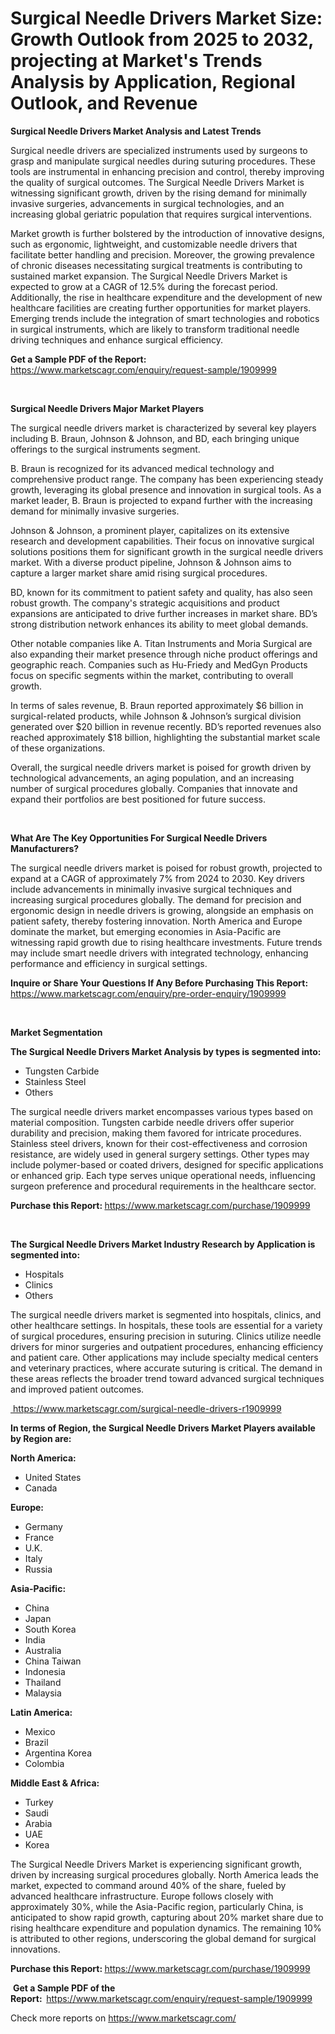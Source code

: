 <p><h1>Surgical Needle Drivers Market Size: Growth Outlook from 2025 to 2032, projecting at Market's Trends Analysis by Application, Regional Outlook, and Revenue</h1></p><p><strong>Surgical Needle Drivers Market Analysis and Latest Trends</strong></p>
<p><p>Surgical needle drivers are specialized instruments used by surgeons to grasp and manipulate surgical needles during suturing procedures. These tools are instrumental in enhancing precision and control, thereby improving the quality of surgical outcomes. The Surgical Needle Drivers Market is witnessing significant growth, driven by the rising demand for minimally invasive surgeries, advancements in surgical technologies, and an increasing global geriatric population that requires surgical interventions.</p><p>Market growth is further bolstered by the introduction of innovative designs, such as ergonomic, lightweight, and customizable needle drivers that facilitate better handling and precision. Moreover, the growing prevalence of chronic diseases necessitating surgical treatments is contributing to sustained market expansion. The Surgical Needle Drivers Market is expected to grow at a CAGR of 12.5% during the forecast period. Additionally, the rise in healthcare expenditure and the development of new healthcare facilities are creating further opportunities for market players. Emerging trends include the integration of smart technologies and robotics in surgical instruments, which are likely to transform traditional needle driving techniques and enhance surgical efficiency.</p></p>
<p><strong>Get a Sample PDF of the Report:&nbsp;</strong> <a href="https://www.marketscagr.com/enquiry/request-sample/1909999?utm_campaign=2462&utm_medium=2&utm_source=Github&utm_content=ia&utm_term=04032025&utm_id=surgical-needle-drivers">https://www.marketscagr.com/enquiry/request-sample/1909999</a></p>
<p>&nbsp;</p>
<p><strong>Surgical Needle Drivers Major Market Players</strong></p>
<p><p>The surgical needle drivers market is characterized by several key players including B. Braun, Johnson & Johnson, and BD, each bringing unique offerings to the surgical instruments segment. </p><p>B. Braun is recognized for its advanced medical technology and comprehensive product range. The company has been experiencing steady growth, leveraging its global presence and innovation in surgical tools. As a market leader, B. Braun is projected to expand further with the increasing demand for minimally invasive surgeries.</p><p>Johnson & Johnson, a prominent player, capitalizes on its extensive research and development capabilities. Their focus on innovative surgical solutions positions them for significant growth in the surgical needle drivers market. With a diverse product pipeline, Johnson & Johnson aims to capture a larger market share amid rising surgical procedures.</p><p>BD, known for its commitment to patient safety and quality, has also seen robust growth. The company's strategic acquisitions and product expansions are anticipated to drive further increases in market share. BD’s strong distribution network enhances its ability to meet global demands.</p><p>Other notable companies like A. Titan Instruments and Moria Surgical are also expanding their market presence through niche product offerings and geographic reach. Companies such as Hu-Friedy and MedGyn Products focus on specific segments within the market, contributing to overall growth.</p><p>In terms of sales revenue, B. Braun reported approximately $6 billion in surgical-related products, while Johnson & Johnson’s surgical division generated over $20 billion in revenue recently. BD’s reported revenues also reached approximately $18 billion, highlighting the substantial market scale of these organizations.</p><p>Overall, the surgical needle drivers market is poised for growth driven by technological advancements, an aging population, and an increasing number of surgical procedures globally. Companies that innovate and expand their portfolios are best positioned for future success.</p></p>
<p>&nbsp;</p>
<p><strong>What Are The Key Opportunities For Surgical Needle Drivers Manufacturers?</strong></p>
<p><p>The surgical needle drivers market is poised for robust growth, projected to expand at a CAGR of approximately 7% from 2024 to 2030. Key drivers include advancements in minimally invasive surgical techniques and increasing surgical procedures globally. The demand for precision and ergonomic design in needle drivers is growing, alongside an emphasis on patient safety, thereby fostering innovation. North America and Europe dominate the market, but emerging economies in Asia-Pacific are witnessing rapid growth due to rising healthcare investments. Future trends may include smart needle drivers with integrated technology, enhancing performance and efficiency in surgical settings.</p></p>
<p><strong>Inquire or Share Your Questions If Any Before Purchasing This Report:</strong> <a href="https://www.marketscagr.com/enquiry/pre-order-enquiry/1909999?utm_campaign=2462&utm_medium=2&utm_source=Github&utm_content=ia&utm_term=04032025&utm_id=surgical-needle-drivers">https://www.marketscagr.com/enquiry/pre-order-enquiry/1909999</a></p>
<p>&nbsp;</p>
<p><strong>Market Segmentation</strong></p>
<p><strong>The Surgical Needle Drivers Market Analysis by types is segmented into:</strong></p>
<p><ul><li>Tungsten Carbide</li><li>Stainless Steel</li><li>Others</li></ul></p>
<p><p>The surgical needle drivers market encompasses various types based on material composition. Tungsten carbide needle drivers offer superior durability and precision, making them favored for intricate procedures. Stainless steel drivers, known for their cost-effectiveness and corrosion resistance, are widely used in general surgery settings. Other types may include polymer-based or coated drivers, designed for specific applications or enhanced grip. Each type serves unique operational needs, influencing surgeon preference and procedural requirements in the healthcare sector.</p></p>
<p><strong>Purchase this Report:&nbsp;</strong><a href="https://www.marketscagr.com/purchase/1909999?utm_campaign=2462&utm_medium=2&utm_source=Github&utm_content=ia&utm_term=04032025&utm_id=surgical-needle-drivers">https://www.marketscagr.com/purchase/1909999</a></p>
<p>&nbsp;</p>
<p><strong>The Surgical Needle Drivers Market Industry Research by Application is segmented into:</strong></p>
<p><ul><li>Hospitals</li><li>Clinics</li><li>Others</li></ul></p>
<p><p>The surgical needle drivers market is segmented into hospitals, clinics, and other healthcare settings. In hospitals, these tools are essential for a variety of surgical procedures, ensuring precision in suturing. Clinics utilize needle drivers for minor surgeries and outpatient procedures, enhancing efficiency and patient care. Other applications may include specialty medical centers and veterinary practices, where accurate suturing is critical. The demand in these areas reflects the broader trend toward advanced surgical techniques and improved patient outcomes.</p></p>
<p><a href="https://www.marketscagr.com/surgical-needle-drivers-r1909999?utm_campaign=2462&utm_medium=2&utm_source=Github&utm_content=ia&utm_term=04032025&utm_id=surgical-needle-drivers">&nbsp;https://www.marketscagr.com/surgical-needle-drivers-r1909999</a></p>
<p><strong>In terms of Region, the Surgical Needle Drivers Market Players available by Region are:</strong></p>
<p>
    <p> <strong> North America: </strong>
        <ul>
            <li>United States</li>
            <li>Canada</li>
        </ul>
        </p> 
    <p> <strong> Europe: </strong>
        <ul>
            <li>Germany</li>
            <li>France</li>
            <li>U.K.</li>
            <li>Italy</li>
            <li>Russia</li>
        </ul>
        </p> 
    <p> <strong> Asia-Pacific: </strong>
        <ul>
            <li>China</li>
            <li>Japan</li>
            <li>South Korea</li>
            <li>India</li>
            <li>Australia</li>
            <li>China Taiwan</li>
            <li>Indonesia</li>
            <li>Thailand</li>
            <li>Malaysia</li>
        </ul>
        </p> 
    <p> <strong> Latin America: </strong>
        <ul>
            <li>Mexico</li>
            <li>Brazil</li>
            <li>Argentina Korea</li>
            <li>Colombia</li>
        </ul>
        </p> 
    <p> <strong> Middle East & Africa: </strong>
        <ul>
            <li>Turkey</li>
            <li>Saudi</li>
            <li>Arabia</li>
            <li>UAE</li>
            <li>Korea</li>
        </ul>
    </p>
    </p>
<p><p>The Surgical Needle Drivers Market is experiencing significant growth, driven by increasing surgical procedures globally. North America leads the market, expected to command around 40% of the share, fueled by advanced healthcare infrastructure. Europe follows closely with approximately 30%, while the Asia-Pacific region, particularly China, is anticipated to show rapid growth, capturing about 20% market share due to rising healthcare expenditure and population dynamics. The remaining 10% is attributed to other regions, underscoring the global demand for surgical innovations.</p></p>
<p><strong>Purchase this Report: </strong><a href="https://www.marketscagr.com/purchase/1909999?utm_campaign=2462&utm_medium=2&utm_source=Github&utm_content=ia&utm_term=04032025&utm_id=surgical-needle-drivers">https://www.marketscagr.com/purchase/1909999</a></p>
<p>&nbsp;<strong>Get a Sample PDF of the Report:&nbsp;&nbsp;</strong><a href="https://www.marketscagr.com/enquiry/request-sample/1909999?utm_campaign=2462&utm_medium=2&utm_source=Github&utm_content=ia&utm_term=04032025&utm_id=surgical-needle-drivers">https://www.marketscagr.com/enquiry/request-sample/1909999</a></p>
<p><strong></strong></p>
<p>Check more reports on <a href="https://www.marketscagr.com/?utm_campaign=2462&utm_medium=2&utm_source=Github&utm_content=ia&utm_term=04032025&utm_id=surgical-needle-drivers">https://www.marketscagr.com/</a></p>
